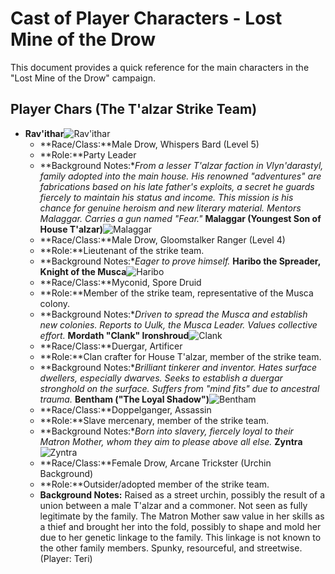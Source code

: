 # Cast of Player Characters - Lost Mine of the Drow

This document provides a quick reference for the main characters in the "Lost Mine of the Drow"
campaign.

## Player Chars (The T'alzar Strike Team)

* **Rav'ithar**![Rav'ithar](ravithar.webp)
   * **Race/Class:**Male Drow, Whispers Bard (Level 5)
   * **Role:**Party Leader
   * **Background Notes:**From a lesser T'alzar faction in Vlyn'darastyl, family adopted into the main house. His renowned "adventures" are fabrications based on his late father's exploits, a secret he guards fiercely to maintain his status and income. This mission is his chance for genuine heroism and new literary material. Mentors Malaggar. Carries a gun named "Fear."* **Malaggar (Youngest Son of House T'alzar)**![Malaggar](malaggar.webp)
   * **Race/Class:**Male Drow, Gloomstalker Ranger (Level 4)
   * **Role:**Lieutenant of the strike team.
   * **Background Notes:**Eager to prove himself.* **Haribo the Spreader, Knight of the Musca**![Haribo](haribo.webp)
   * **Race/Class:**Myconid, Spore Druid
   * **Role:**Member of the strike team, representative of the Musca colony.
   * **Background Notes:**Driven to spread the Musca and establish new colonies. Reports to Uulk, the Musca Leader. Values collective effort.* **Mordath "Clank" Ironshroud**![Clank](clank.webp)
   * **Race/Class:**Duergar, Artificer
   * **Role:**Clan crafter for House T'alzar, member of the strike team.
   * **Background Notes:**Brilliant tinkerer and inventor. Hates surface dwellers, especially dwarves. Seeks to establish a duergar stronghold on the surface. Suffers from "mind fits" due to ancestral trauma.* **Bentham ("The Loyal Shadow")**![Bentham](bentham.webp)
   * **Race/Class:**Doppelganger, Assassin
   * **Role:**Slave mercenary, member of the strike team.
   * **Background Notes:**Born into slavery, fiercely loyal to their Matron Mother, whom they aim to please above all else.* **Zyntra**![Zyntra](zyntra.webp)
   * **Race/Class:**Female Drow, Arcane Trickster (Urchin Background)
   * **Role:**Outsider/adopted member of the strike team.
   * **Background Notes:** Raised as a street urchin, possibly the result of a union between a male T'alzar and a commoner. Not seen as fully legitimate by the family. The Matron Mother saw value in her skills as a thief and brought her into the fold, possibly to shape and mold her due to her genetic linkage to the family. This linkage is not known to the other family members. Spunky, resourceful, and streetwise. (Player: Teri)
